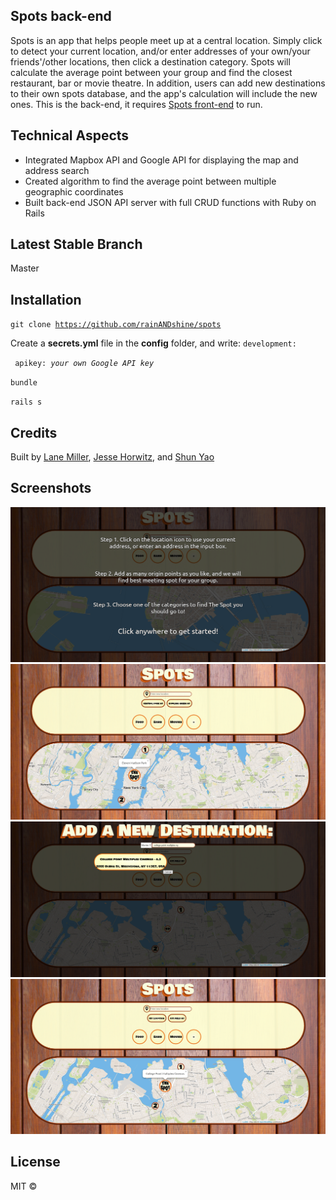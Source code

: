 ## Spots back-end
Spots is an app that helps people meet up at a central location. Simply click to detect your current location, and/or enter addresses of your own/your friends'/other locations, then click a destination category. Spots will calculate the average point between your group and find the closest restaurant, bar or movie theatre. In addition, users can add new destinations to their own spots database, and the app's calculation will include the new ones. This is the back-end, it requires [Spots front-end](https://github.com/rainANDshine/spots) to run.

## Technical Aspects
+ Integrated Mapbox API and Google API for displaying the map and address search
+ Created algorithm to find the average point between multiple geographic coordinates
+ Built back-end JSON API server with full CRUD functions with Ruby on Rails

## Latest Stable Branch
Master

## Installation
<code>git clone https://github.com/rainANDshine/spots</code>

Create a **secrets.yml** file in the **config** folder, and write:
<code>development:</code>

<code>  apikey: *your own Google API key*</code>

<code>bundle</code>

<code>rails s</code>

## Credits
Built by [Lane Miller](https://github.com/LaneMiller), [Jesse Horwitz](https://github.com/SuperJesseH), and [Shun Yao](https://github.com/rainANDshine)

## Screenshots
<img src="1.png" alt="1">
<img src="2.png" alt="2">
<img src="3.png" alt="3">
<img src="4.png" alt="4">

## License
MIT ©
